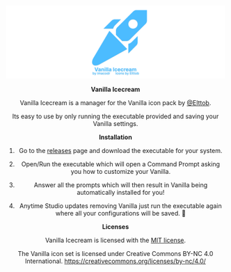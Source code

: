 [![Frame 594|690x215](./assets/banner.png)](https://github.com/imacodr/vanilla_icecream/releases)

<div align="center">

**Vanilla Icecream**

Vanilla Icecream is a manager for the Vanilla icon pack by [@Elttob](https://github.com/Elttob).

Its easy to use by only running the executable provided and saving your Vanilla settings.

</hr>

**Installation**

1. Go to the [releases](https://github.com/imacodr/vanilla_icecream/releases) page and download the executable for your system.

2. Open/Run the executable which will open a Command Prompt asking you how to customize your Vanilla.

3. Answer all the prompts which will then result in Vanilla being automatically installed for you!

4. Anytime Studio updates removing Vanilla just run the executable again where all your configurations will be saved. 🥳

</hr>

**Licenses**

Vanilla Icecream is licensed with the [MIT license](./LICENSE.md).

The Vanilla icon set is licensed under Creative Commons BY-NC 4.0 International.
https://creativecommons.org/licenses/by-nc/4.0/

</div>
